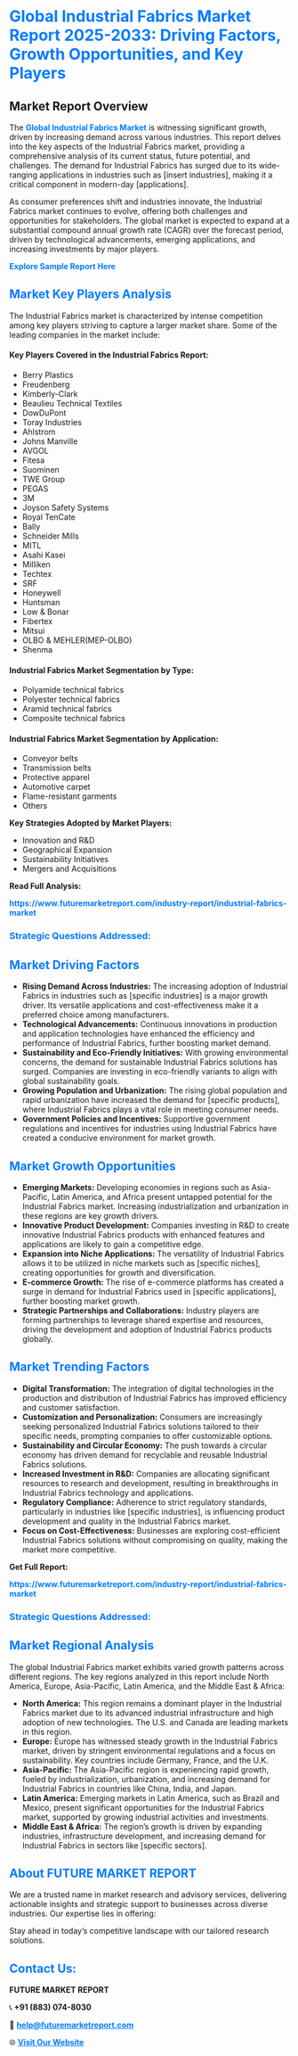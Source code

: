 <h1 style="color: #007BFF;">Global Industrial Fabrics Market Report 2025-2033: Driving Factors, Growth Opportunities, and Key Players</h1>

<section id="overview">
<h2>Market Report Overview</h2>
<p>The <a href="https://www.futuremarketreport.com/industry-report/industrial-fabrics-market" style="color: #007BFF; text-decoration: none;"><strong>Global Industrial Fabrics Market</strong></a> is witnessing significant growth, driven by increasing demand across various industries. This report delves into the key aspects of the Industrial Fabrics market, providing a comprehensive analysis of its current status, future potential, and challenges. The demand for Industrial Fabrics has surged due to its wide-ranging applications in industries such as [insert industries], making it a critical component in modern-day [applications].</p>
<p>As consumer preferences shift and industries innovate, the Industrial Fabrics market continues to evolve, offering both challenges and opportunities for stakeholders. The global market is expected to expand at a substantial compound annual growth rate (CAGR) over the forecast period, driven by technological advancements, emerging applications, and increasing investments by major players.</p>
</section>

<section id="overview">
<p><a href="https://www.futuremarketreport.com/request-sample/reportId=64341" style="color: #007BFF; text-decoration: none;"><strong>Explore Sample Report Here</strong></a></p>
</section>

<section id="key-players">
<h2 style="color: #007BFF;">Market Key Players Analysis</h2>
<p>The Industrial Fabrics market is characterized by intense competition among key players striving to capture a larger market share. Some of the leading companies in the market include:</p>
<h4>Key Players Covered in the Industrial Fabrics Report:</h4>
<ul><li>Berry Plastics</li><li>Freudenberg</li><li>Kimberly-Clark</li><li>Beaulieu Technical Textiles</li><li>DowDuPont</li><li>Toray Industries</li><li>Ahlstrom</li><li>Johns Manville</li><li>AVGOL</li><li>Fitesa</li><li>Suominen</li><li>TWE Group</li><li>PEGAS</li><li>3M</li><li>Joyson Safety Systems</li><li>Royal TenCate</li><li>Bally</li><li>Schneider Mills</li><li>MITL</li><li>Asahi Kasei</li><li>Milliken</li><li>Techtex</li><li>SRF</li><li>Honeywell</li><li>Huntsman</li><li>Low &amp; Bonar</li><li>Fibertex</li><li>Mitsui</li><li>OLBO &amp; MEHLER(MEP-OLBO)</li><li>Shenma</li></ul>
<h4>Industrial Fabrics Market Segmentation by Type:</h4>
<ul><li>Polyamide technical fabrics</li><li>Polyester technical fabrics</li><li>Aramid technical fabrics</li><li>Composite technical fabrics</li></ul>

<h4>Industrial Fabrics Market Segmentation by Application:</h4>
<ul><li>Conveyor belts</li><li>Transmission belts</li><li>Protective apparel</li><li>Automotive carpet</li><li>Flame-resistant garments</li><li>Others</li></ul>
<p><strong>Key Strategies Adopted by Market Players:</strong></p>
<ul>
<li>Innovation and R&D</li>
<li>Geographical Expansion</li>
<li>Sustainability Initiatives</li>
<li>Mergers and Acquisitions</li>
</ul>
</section>

<section>
<p><strong>Read Full Analysis: </strong></p><a href="https://www.futuremarketreport.com/industry-report/industrial-fabrics-market" style="color: #007BFF; text-decoration: none;"><strong>https://www.futuremarketreport.com/industry-report/industrial-fabrics-market</strong></a>
<h3 style="color: #007BFF;">Strategic Questions Addressed:</h3>
</section>

<section id="driving-factors">
<h2 style="color: #007BFF;">Market Driving Factors</h2>
<ul>
<li><strong>Rising Demand Across Industries:</strong> The increasing adoption of Industrial Fabrics in industries such as [specific industries] is a major growth driver. Its versatile applications and cost-effectiveness make it a preferred choice among manufacturers.</li>
<li><strong>Technological Advancements:</strong> Continuous innovations in production and application technologies have enhanced the efficiency and performance of Industrial Fabrics, further boosting market demand.</li>
<li><strong>Sustainability and Eco-Friendly Initiatives:</strong> With growing environmental concerns, the demand for sustainable Industrial Fabrics solutions has surged. Companies are investing in eco-friendly variants to align with global sustainability goals.</li>
<li><strong>Growing Population and Urbanization:</strong> The rising global population and rapid urbanization have increased the demand for [specific products], where Industrial Fabrics plays a vital role in meeting consumer needs.</li>
<li><strong>Government Policies and Incentives:</strong> Supportive government regulations and incentives for industries using Industrial Fabrics have created a conducive environment for market growth.</li>
</ul>
</section>

<section id="growth-opportunities">
<h2 style="color: #007BFF;">Market Growth Opportunities</h2>
<ul>
<li><strong>Emerging Markets:</strong> Developing economies in regions such as Asia-Pacific, Latin America, and Africa present untapped potential for the Industrial Fabrics market. Increasing industrialization and urbanization in these regions are key growth drivers.</li>
<li><strong>Innovative Product Development:</strong> Companies investing in R&D to create innovative Industrial Fabrics products with enhanced features and applications are likely to gain a competitive edge.</li>
<li><strong>Expansion into Niche Applications:</strong> The versatility of Industrial Fabrics allows it to be utilized in niche markets such as [specific niches], creating opportunities for growth and diversification.</li>
<li><strong>E-commerce Growth:</strong> The rise of e-commerce platforms has created a surge in demand for Industrial Fabrics used in [specific applications], further boosting market growth.</li>
<li><strong>Strategic Partnerships and Collaborations:</strong> Industry players are forming partnerships to leverage shared expertise and resources, driving the development and adoption of Industrial Fabrics products globally.</li>
</ul>
</section>

<section id="trending-factors">
<h2 style="color: #007BFF;">Market Trending Factors</h2>
<ul>
<li><strong>Digital Transformation:</strong> The integration of digital technologies in the production and distribution of Industrial Fabrics has improved efficiency and customer satisfaction.</li>
<li><strong>Customization and Personalization:</strong> Consumers are increasingly seeking personalized Industrial Fabrics solutions tailored to their specific needs, prompting companies to offer customizable options.</li>
<li><strong>Sustainability and Circular Economy:</strong> The push towards a circular economy has driven demand for recyclable and reusable Industrial Fabrics solutions.</li>
<li><strong>Increased Investment in R&D:</strong> Companies are allocating significant resources to research and development, resulting in breakthroughs in Industrial Fabrics technology and applications.</li>
<li><strong>Regulatory Compliance:</strong> Adherence to strict regulatory standards, particularly in industries like [specific industries], is influencing product development and quality in the Industrial Fabrics market.</li>
<li><strong>Focus on Cost-Effectiveness:</strong> Businesses are exploring cost-efficient Industrial Fabrics solutions without compromising on quality, making the market more competitive.</li>
</ul>
</section>

<section>
<p><strong>Get Full Report: </strong></p><a href="https://www.futuremarketreport.com/industry-report/industrial-fabrics-market" style="color: #007BFF; text-decoration: none;"><strong>https://www.futuremarketreport.com/industry-report/industrial-fabrics-market</strong></a>
<h3 style="color: #007BFF;">Strategic Questions Addressed:</h3>
</section>


<section id="regional-analysis">
<h2 style="color: #007BFF;">Market Regional Analysis</h2>
<p>The global Industrial Fabrics market exhibits varied growth patterns across different regions. The key regions analyzed in this report include North America, Europe, Asia-Pacific, Latin America, and the Middle East & Africa:</p>
<ul>
<li><strong>North America:</strong> This region remains a dominant player in the Industrial Fabrics market due to its advanced industrial infrastructure and high adoption of new technologies. The U.S. and Canada are leading markets in this region.</li>
<li><strong>Europe:</strong> Europe has witnessed steady growth in the Industrial Fabrics market, driven by stringent environmental regulations and a focus on sustainability. Key countries include Germany, France, and the U.K.</li>
<li><strong>Asia-Pacific:</strong> The Asia-Pacific region is experiencing rapid growth, fueled by industrialization, urbanization, and increasing demand for Industrial Fabrics in countries like China, India, and Japan.</li>
<li><strong>Latin America:</strong> Emerging markets in Latin America, such as Brazil and Mexico, present significant opportunities for the Industrial Fabrics market, supported by growing industrial activities and investments.</li>
<li><strong>Middle East & Africa:</strong> The region’s growth is driven by expanding industries, infrastructure development, and increasing demand for Industrial Fabrics in sectors like [specific sectors].</li>
</ul>
</section>

<footer>
<h2 style="color: #007BFF;">About FUTURE MARKET REPORT</h2>
<p>We are a trusted name in market research and advisory services, delivering actionable insights and strategic support to businesses across diverse industries. Our expertise lies in offering:</p>

<p>Stay ahead in today’s competitive landscape with our tailored research solutions.</p>

<h2 style="color: #007BFF;">Contact Us:</h2>
<p><strong>FUTURE MARKET REPORT</strong></p>
<p>📞 <strong>+91 (883) 074-8030</strong></p>
<p>📧 <strong><a href="mailto:help@futuremarketreport.com" style="color: #007BFF;">help@futuremarketreport.com</a></strong></p>
<p>🌐 <strong><a href="https://www.futuremarketreport.com/" style="color: #007BFF;">Visit Our Website</a></strong></p>
</footer>